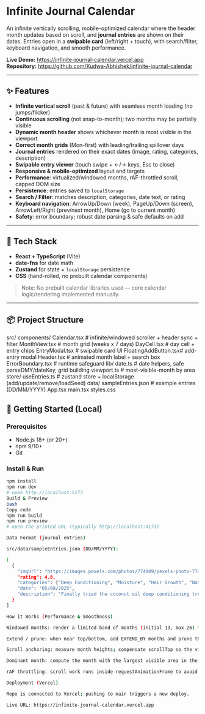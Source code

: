 # Infinite Journal Calendar

An infinite vertically scrolling, mobile-optimized calendar where the header month updates based on scroll, and **journal entries** are shown on their dates. Entries open in a **swipable card** (left/right + touch), with search/filter, keyboard navigation, and smooth performance.

**Live Demo:** https://infinite-journal-calendar.vercel.app  
**Repository:** https://github.com/Kudwa-Abhishek/infinite-journal-calendar

---

## ✨ Features

- **Infinite vertical scroll** (past & future) with seamless month loading (no jumps/flicker)
- **Continuous scrolling** (not snap-to-month); two months may be partially visible
- **Dynamic month header** shows whichever month is most visible in the viewport
- **Correct month grids** (Mon-first) with leading/trailing spillover days
- **Journal entries** rendered on their exact dates (image, rating, categories, description)
- **Swipable entry viewer** (touch swipe + ←/→ keys, Esc to close)
- **Responsive & mobile-optimized** layout and targets
- **Performance**: virtualized/windowed months, rAF-throttled scroll, capped DOM size
- **Persistence**: entries saved to `localStorage`
- **Search / Filter**: matches description, categories, date text, or rating
- **Keyboard navigation**: ArrowUp/Down (week), PageUp/Down (screen), ArrowLeft/Right (prev/next month), Home (go to current month)
- **Safety**: error boundary; robust date parsing & safe defaults on add

---

## 🧱 Tech Stack

- **React + TypeScript** (Vite)
- **date-fns** for date math
- **Zustand** for state + `localStorage` persistence
- **CSS** (hand-rolled, no prebuilt calendar components)

> Note: No prebuilt calendar libraries used — core calendar logic/rendering implemented manually.

---

## 📦 Project Structure

src/
components/
Calendar.tsx # infinite/windowed scroller + header sync + filter
MonthView.tsx # month grid (weeks x 7 days)
DayCell.tsx # day cell + entry chips
EntryModal.tsx # swipable card UI
FloatingAddButton.tsx# add-entry modal
Header.tsx # animated month label + search box
ErrorBoundary.tsx # runtime safeguard
lib/
date.ts # date helpers, safe parseDMY/dateKey, grid building
viewport.ts # most-visible-month by area
store/
useEntries.ts # zustand store + localStorage (add/update/remove/loadSeed)
data/
sampleEntries.json # example entries (DD/MM/YYYY)
App.tsx
main.tsx
styles.css

## 🚀 Getting Started (Local)

### Prerequisites
- Node.js 18+ (or 20+)
- npm 9/10+
- Git

### Install & Run
```bash
npm install
npm run dev
# open http://localhost:5173
Build & Preview
bash
Copy code
npm run build
npm run preview
# open the printed URL (typically http://localhost:4173)

Data Format (journal entries)

src/data/sampleEntries.json (DD/MM/YYYY):

[
  {
    "imgUrl": "https://images.pexels.com/photos/774909/pexels-photo-774909.jpeg",
    "rating": 4.8,
    "categories": ["Deep Conditioning", "Moisture", "Hair Growth", "Natural Products"],
    "date": "05/08/2025",
    "description": "Finally tried the coconut oil deep conditioning treatment. Hair feels softer."
  }
]

How it Works (Performance & Smoothness)

Windowed months: render a limited band of months (initial 13, max 26) for steady memory.

Extend / prune: when near top/bottom, add EXTEND_BY months and prune the far edge.

Scroll anchoring: measure month heights; compensate scrollTop so the viewport never jumps.

Dominant month: compute the month with the largest visible area in the scroll container.

rAF throttling: scroll work runs inside requestAnimationFrame to avoid jank.

Deployment (Vercel)

Repo is connected to Vercel; pushing to main triggers a new deploy.

Live URL: https://infinite-journal-calendar.vercel.app
